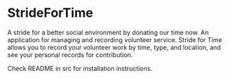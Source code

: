 # StrideForTime
A stride for a better social environment by donating our time now.  An application for managing and recording volunteer service.  Stride for Time allows you to record your volunteer work by time, type, and location, and see your personal records for contribution.

Check README in src for installation instructions.